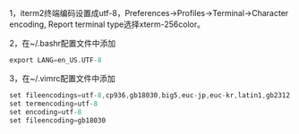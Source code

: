 1，iterm2终端编码设置成utf-8，Preferences->Profiles->Terminal->Character encoding, Report terminal type选择xterm-256color。

2，在~/.bashr配置文件中添加

```c
export LANG=en_US.UTF-8
```

3，在~/.vimrc配置文件中添加

```c
set fileencodings=utf-8,cp936,gb18030,big5,euc-jp,euc-kr,latin1,gb2312
set termencoding=utf-8
set encoding=utf-8
set fileencoding=gb18030
```
